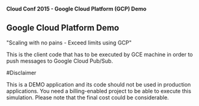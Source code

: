 **Cloud Conf 2015 - Google Cloud Platform (GCP) Demo**

## Google Cloud Platform Demo

"Scaling with no pains - Exceed limits using GCP"

This is the client code that has to be executed by GCE machine in order to push messages to Google Cloud Pub/Sub.

#Disclaimer

This is a DEMO application and its code should not be used in production applications.
You need a billing-enabled project to be able to execute this simulation. Please note that the final
cost could be considerable. 

